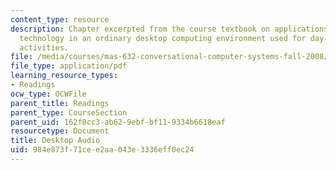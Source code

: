 ```yaml
---
content_type: resource
description: Chapter excerpted from the course textbook on applications of speech
  technology in an ordinary desktop computing environment used for day-to-day office
  activities.
file: /media/courses/mas-632-conversational-computer-systems-fall-2008/984e873f71cee2aa043e3336eff0ec24_shmandt_txt_ch12.pdf
file_type: application/pdf
learning_resource_types:
- Readings
ocw_type: OCWFile
parent_title: Readings
parent_type: CourseSection
parent_uid: 162f8cc3-ab62-9ebf-bf11-9334b6618eaf
resourcetype: Document
title: Desktop Audio
uid: 984e873f-71ce-e2aa-043e-3336eff0ec24
---
```

